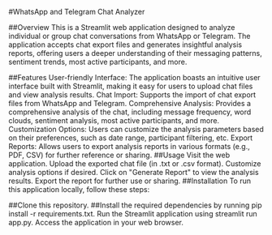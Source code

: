 #WhatsApp and Telegram Chat Analyzer

##Overview
This is a Streamlit web application designed to analyze individual or group chat conversations from WhatsApp or Telegram. The application accepts chat export files and generates insightful analysis reports, offering users a deeper understanding of their messaging patterns, sentiment trends, most active participants, and more.

##Features
User-friendly Interface: The application boasts an intuitive user interface built with Streamlit, making it easy for users to upload chat files and view analysis results.
Chat Import: Supports the import of chat export files from WhatsApp and Telegram.
Comprehensive Analysis: Provides a comprehensive analysis of the chat, including message frequency, word clouds, sentiment analysis, most active participants, and more.
Customization Options: Users can customize the analysis parameters based on their preferences, such as date range, participant filtering, etc.
Export Reports: Allows users to export analysis reports in various formats (e.g., PDF, CSV) for further reference or sharing.
##Usage
Visit the web application.
Upload the exported chat file (in .txt or .csv format).
Customize analysis options if desired.
Click on "Generate Report" to view the analysis results.
Export the report for further use or sharing.
##Installation
To run this application locally, follow these steps:

##Clone this repository.
##Install the required dependencies by running pip install -r requirements.txt.
Run the Streamlit application using streamlit run app.py.
Access the application in your web browser.
